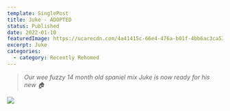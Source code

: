 ```yaml
---
template: SinglePost
title: Juke - ADOPTED
status: Published
date: 2022-01-10
featuredImage: https://ucarecdn.com/4a41415c-66e4-476a-b01f-4bb6ac3ca532/-/crop/800x552/0,260/-/preview/
excerpt: Juke
categories:
  - category: Recently Rehomed
---
```

> *Our wee fuzzy 14 month old spaniel mix Juke is now ready for his new 🏠*

![](https://ucarecdn.com/b4028086-52de-4e29-879f-30579ab6aebc/)